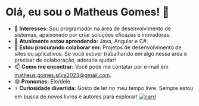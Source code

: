 # Olá, eu sou o Matheus Gomes! 👋

- 👀 **Interesses:** Sou programador na área de desenvolvimento de sistemas, apaixonado por criar soluções eficazes e inovadoras.
- 🌱 **Atualmente estou aprendendo:** Java, Angular e C#.
- 💞️ **Estou procurando colaborar em:** Projetos de desenvolvimento de sites ou aplicativos. Se você estiver trabalhando em algo nessa área e precisar de colaboração, adoraria ajudar!
- 📫 **Como me encontrar:** Você pode me contatar por e-mail em [matheus.gomes.silva2023@gmail.com](mailto:matheus.gomes.silva2023@gmail.com).
- 😄 **Pronomes:** Ele/dele
- ⚡ **Curiosidade divertida:** Gosto de ler no meu tempo livre. Sempre estou em busca de novos livros e autores para explorar!
[![card](https://github-readme-stats.vercel.app/api?username=iuricode&theme=default)](https://github.com/anuraghazra/github-readme-stats)
<!---
MatheusGomes444/MatheusGomes444 é um repositório ✨ especial ✨ porque o arquivo `README.md` (este arquivo) aparece no seu perfil do GitHub.
Você pode clicar no link de visualização para ver as suas mudanças.
--->
